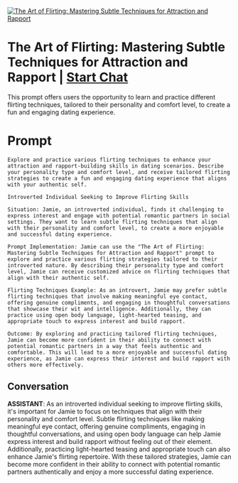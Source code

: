 
[![The Art of Flirting: Mastering Subtle Techniques for Attraction and Rapport](https://flow-prompt-covers.s3.us-west-1.amazonaws.com/icon/minimalist/mini_12.png)](https://gptcall.net/chat.html?data=%7B%22contact%22%3A%7B%22id%22%3A%22bJYT0ujckA9wXVPIivrdZ%22%2C%22flow%22%3Atrue%7D%7D)
# The Art of Flirting: Mastering Subtle Techniques for Attraction and Rapport | [Start Chat](https://gptcall.net/chat.html?data=%7B%22contact%22%3A%7B%22id%22%3A%22bJYT0ujckA9wXVPIivrdZ%22%2C%22flow%22%3Atrue%7D%7D)
This prompt offers users the opportunity to learn and practice different flirting techniques, tailored to their personality and comfort level, to create a fun and engaging dating experience.

# Prompt

```
Explore and practice various flirting techniques to enhance your attraction and rapport-building skills in dating scenarios. Describe your personality type and comfort level, and receive tailored flirting strategies to create a fun and engaging dating experience that aligns with your authentic self.

Introverted Individual Seeking to Improve Flirting Skills

Situation: Jamie, an introverted individual, finds it challenging to express interest and engage with potential romantic partners in social settings. They want to learn subtle flirting techniques that align with their personality and comfort level, to create a more enjoyable and successful dating experience.

Prompt Implementation: Jamie can use the "The Art of Flirting: Mastering Subtle Techniques for Attraction and Rapport" prompt to explore and practice various flirting strategies tailored to their introverted nature. By describing their personality type and comfort level, Jamie can receive customized advice on flirting techniques that align with their authentic self.

Flirting Techniques Example: As an introvert, Jamie may prefer subtle flirting techniques that involve making meaningful eye contact, offering genuine compliments, and engaging in thoughtful conversations that showcase their wit and intelligence. Additionally, they can practice using open body language, light-hearted teasing, and appropriate touch to express interest and build rapport.

Outcome: By exploring and practicing tailored flirting techniques, Jamie can become more confident in their ability to connect with potential romantic partners in a way that feels authentic and comfortable. This will lead to a more enjoyable and successful dating experience, as Jamie can express their interest and build rapport with others more effectively.
```

## Conversation

**ASSISTANT**: As an introverted individual seeking to improve flirting skills, it's important for Jamie to focus on techniques that align with their personality and comfort level. Subtle flirting techniques like making meaningful eye contact, offering genuine compliments, engaging in thoughtful conversations, and using open body language can help Jamie express interest and build rapport without feeling out of their element. Additionally, practicing light-hearted teasing and appropriate touch can also enhance Jamie's flirting repertoire. With these tailored strategies, Jamie can become more confident in their ability to connect with potential romantic partners authentically and enjoy a more successful dating experience.


